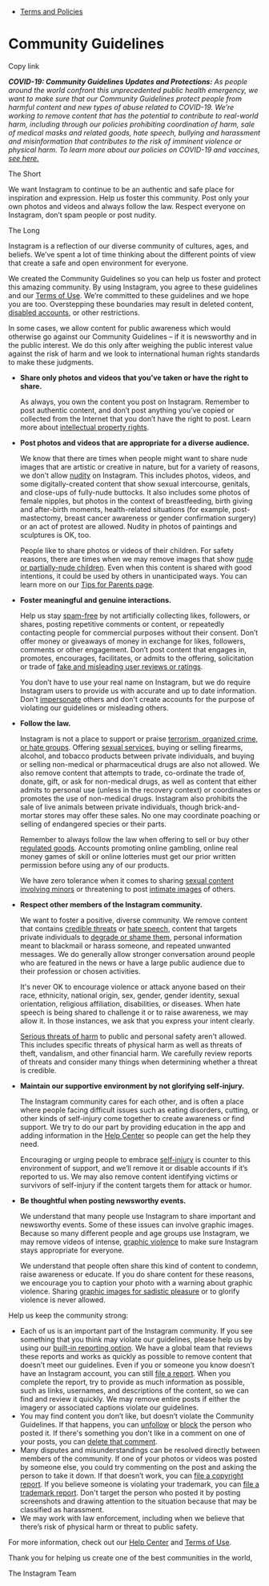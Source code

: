 *   [Terms and Policies](https://help.instagram.com/1417489251945243/?helpref=breadcrumb)

Community Guidelines
====================

Copy link

_**COVID-19: Community Guidelines Updates and Protections:** As people around the world confront this unprecedented public health emergency, we want to make sure that our Community Guidelines protect people from harmful content and new types of abuse related to COVID-19. We’re working to remove content that has the potential to contribute to real-world harm, including through our policies prohibiting coordination of harm, sale of medical masks and related goods, hate speech, bullying and harassment and misinformation that contributes to the risk of imminent violence or physical harm. To learn more about our policies on COVID-19 and vaccines, [see here.](https://help.instagram.com/697825587576762?helpref=faq_content)_

The Short

We want Instagram to continue to be an authentic and safe place for inspiration and expression. Help us foster this community. Post only your own photos and videos and always follow the law. Respect everyone on Instagram, don’t spam people or post nudity.

The Long

Instagram is a reflection of our diverse community of cultures, ages, and beliefs. We’ve spent a lot of time thinking about the different points of view that create a safe and open environment for everyone.

We created the Community Guidelines so you can help us foster and protect this amazing community. By using Instagram, you agree to these guidelines and our [Terms of Use](https://www.instagram.com/legal/terms). We’re committed to these guidelines and we hope you are too. Overstepping these boundaries may result in deleted content, [disabled accounts](https://help.instagram.com/366993040048856?helpref=faq_content), or other restrictions.

In some cases, we allow content for public awareness which would otherwise go against our Community Guidelines – if it is newsworthy and in the public interest. We do this only after weighing the public interest value against the risk of harm and we look to international human rights standards to make these judgments.

*   **Share only photos and videos that you’ve taken or have the right to share.**
    
    As always, you own the content you post on Instagram. Remember to post authentic content, and don’t post anything you’ve copied or collected from the Internet that you don’t have the right to post. Learn more about [intellectual property rights](https://help.instagram.com/126382350847838?helpref=faq_content).
    
*   **Post photos and videos that are appropriate for a diverse audience.**
    
    We know that there are times when people might want to share nude images that are artistic or creative in nature, but for a variety of reasons, we don’t allow [nudity](https://l.instagram.com/?u=https%3A%2F%2Fwww.facebook.com%2Fcommunitystandards%2Fadult_nudity_sexual_activity&e=AT1YaGP1h7upk7HKzdCtVPEMLfF6ryf_vmCSORN7MFKcSMfN05mw1HQQn-21pk7OhUSrqPHsiEAbU63dD09byeSJBIvfYHN3hxnD9tr-jzOuwkzTC4MdsS4lhD8-xp9zT0B7IF0JrK5Sxmu2nWdnEt5ljfwR4cHidpb7lQ) on Instagram. This includes photos, videos, and some digitally-created content that show sexual intercourse, genitals, and close-ups of fully-nude buttocks. It also includes some photos of female nipples, but photos in the context of breastfeeding, birth giving and after-birth moments, health-related situations (for example, post-mastectomy, breast cancer awareness or gender confirmation surgery) or an act of protest are allowed. Nudity in photos of paintings and sculptures is OK, too.
    
    People like to share photos or videos of their children. For safety reasons, there are times when we may remove images that show [nude or partially-nude children](https://l.instagram.com/?u=https%3A%2F%2Fwww.facebook.com%2Fcommunitystandards%2Fchild_nudity_sexual_exploitation&e=AT1YaGP1h7upk7HKzdCtVPEMLfF6ryf_vmCSORN7MFKcSMfN05mw1HQQn-21pk7OhUSrqPHsiEAbU63dD09byeSJBIvfYHN3hxnD9tr-jzOuwkzTC4MdsS4lhD8-xp9zT0B7IF0JrK5Sxmu2nWdnEt5ljfwR4cHidpb7lQ). Even when this content is shared with good intentions, it could be used by others in unanticipated ways. You can learn more on our [Tips for Parents page](https://help.instagram.com/154475974694511/?helpref=faq_content).
    
*   **Foster meaningful and genuine interactions.**
    
    Help us stay [spam-free](https://l.instagram.com/?u=https%3A%2F%2Fwww.facebook.com%2Fcommunitystandards%2Fspam&e=AT1YaGP1h7upk7HKzdCtVPEMLfF6ryf_vmCSORN7MFKcSMfN05mw1HQQn-21pk7OhUSrqPHsiEAbU63dD09byeSJBIvfYHN3hxnD9tr-jzOuwkzTC4MdsS4lhD8-xp9zT0B7IF0JrK5Sxmu2nWdnEt5ljfwR4cHidpb7lQ) by not artificially collecting likes, followers, or shares, posting repetitive comments or content, or repeatedly contacting people for commercial purposes without their consent. Don’t offer money or giveaways of money in exchange for likes, followers, comments or other engagement. Don’t post content that engages in, promotes, encourages, facilitates, or admits to the offering, solicitation or trade of [fake and misleading user reviews or ratings](https://l.instagram.com/?u=https%3A%2F%2Fwww.facebook.com%2Fcommunitystandards%2Ffraud_deception&e=AT1YaGP1h7upk7HKzdCtVPEMLfF6ryf_vmCSORN7MFKcSMfN05mw1HQQn-21pk7OhUSrqPHsiEAbU63dD09byeSJBIvfYHN3hxnD9tr-jzOuwkzTC4MdsS4lhD8-xp9zT0B7IF0JrK5Sxmu2nWdnEt5ljfwR4cHidpb7lQ).
    
    You don’t have to use your real name on Instagram, but we do require Instagram users to provide us with accurate and up to date information. Don't [impersonate](https://l.instagram.com/?u=https%3A%2F%2Fwww.facebook.com%2Fcommunitystandards%2Fmisrepresentation&e=AT1YaGP1h7upk7HKzdCtVPEMLfF6ryf_vmCSORN7MFKcSMfN05mw1HQQn-21pk7OhUSrqPHsiEAbU63dD09byeSJBIvfYHN3hxnD9tr-jzOuwkzTC4MdsS4lhD8-xp9zT0B7IF0JrK5Sxmu2nWdnEt5ljfwR4cHidpb7lQ) others and don't create accounts for the purpose of violating our guidelines or misleading others.
    
*   **Follow the law.**
    
    Instagram is not a place to support or praise [terrorism, organized crime, or hate groups](https://l.instagram.com/?u=https%3A%2F%2Fwww.facebook.com%2Fcommunitystandards%2Fdangerous_individuals_organizations&e=AT1YaGP1h7upk7HKzdCtVPEMLfF6ryf_vmCSORN7MFKcSMfN05mw1HQQn-21pk7OhUSrqPHsiEAbU63dD09byeSJBIvfYHN3hxnD9tr-jzOuwkzTC4MdsS4lhD8-xp9zT0B7IF0JrK5Sxmu2nWdnEt5ljfwR4cHidpb7lQ). Offering [sexual services](https://l.instagram.com/?u=https%3A%2F%2Fwww.facebook.com%2Fcommunitystandards%2Fsexual_solicitation&e=AT1YaGP1h7upk7HKzdCtVPEMLfF6ryf_vmCSORN7MFKcSMfN05mw1HQQn-21pk7OhUSrqPHsiEAbU63dD09byeSJBIvfYHN3hxnD9tr-jzOuwkzTC4MdsS4lhD8-xp9zT0B7IF0JrK5Sxmu2nWdnEt5ljfwR4cHidpb7lQ), buying or selling firearms, alcohol, and tobacco products between private individuals, and buying or selling non-medical or pharmaceutical drugs are also not allowed. We also remove content that attempts to trade, co-ordinate the trade of, donate, gift, or ask for non-medical drugs, as well as content that either admits to personal use (unless in the recovery context) or coordinates or promotes the use of non-medical drugs. Instagram also prohibits the sale of live animals between private individuals, though brick-and-mortar stores may offer these sales. No one may coordinate poaching or selling of endangered species or their parts.
    
    Remember to always follow the law when offering to sell or buy other [regulated goods](https://l.instagram.com/?u=https%3A%2F%2Fwww.facebook.com%2Fcommunitystandards%2Fregulated_goods&e=AT1YaGP1h7upk7HKzdCtVPEMLfF6ryf_vmCSORN7MFKcSMfN05mw1HQQn-21pk7OhUSrqPHsiEAbU63dD09byeSJBIvfYHN3hxnD9tr-jzOuwkzTC4MdsS4lhD8-xp9zT0B7IF0JrK5Sxmu2nWdnEt5ljfwR4cHidpb7lQ). Accounts promoting online gambling, online real money games of skill or online lotteries must get our prior written permission before using any of our products.
    
    We have zero tolerance when it comes to sharing [sexual content involving minors](https://l.instagram.com/?u=https%3A%2F%2Fwww.facebook.com%2Fcommunitystandards%2Fchild_nudity_sexual_exploitation&e=AT1YaGP1h7upk7HKzdCtVPEMLfF6ryf_vmCSORN7MFKcSMfN05mw1HQQn-21pk7OhUSrqPHsiEAbU63dD09byeSJBIvfYHN3hxnD9tr-jzOuwkzTC4MdsS4lhD8-xp9zT0B7IF0JrK5Sxmu2nWdnEt5ljfwR4cHidpb7lQ) or threatening to post [intimate images](https://l.instagram.com/?u=https%3A%2F%2Fwww.facebook.com%2Fcommunitystandards%2Fsexual_exploitation_adults&e=AT1YaGP1h7upk7HKzdCtVPEMLfF6ryf_vmCSORN7MFKcSMfN05mw1HQQn-21pk7OhUSrqPHsiEAbU63dD09byeSJBIvfYHN3hxnD9tr-jzOuwkzTC4MdsS4lhD8-xp9zT0B7IF0JrK5Sxmu2nWdnEt5ljfwR4cHidpb7lQ) of others.
    
*   **Respect other members of the Instagram community.**
    
    We want to foster a positive, diverse community. We remove content that contains [credible threats](https://l.instagram.com/?u=https%3A%2F%2Fwww.facebook.com%2Fcommunitystandards%2Fcredible_violence&e=AT1YaGP1h7upk7HKzdCtVPEMLfF6ryf_vmCSORN7MFKcSMfN05mw1HQQn-21pk7OhUSrqPHsiEAbU63dD09byeSJBIvfYHN3hxnD9tr-jzOuwkzTC4MdsS4lhD8-xp9zT0B7IF0JrK5Sxmu2nWdnEt5ljfwR4cHidpb7lQ) or [hate speech](https://l.instagram.com/?u=https%3A%2F%2Fwww.facebook.com%2Fcommunitystandards%2Fhate_speech&e=AT1YaGP1h7upk7HKzdCtVPEMLfF6ryf_vmCSORN7MFKcSMfN05mw1HQQn-21pk7OhUSrqPHsiEAbU63dD09byeSJBIvfYHN3hxnD9tr-jzOuwkzTC4MdsS4lhD8-xp9zT0B7IF0JrK5Sxmu2nWdnEt5ljfwR4cHidpb7lQ), content that targets private individuals to [degrade or shame them](https://l.instagram.com/?u=https%3A%2F%2Fwww.facebook.com%2Fcommunitystandards%2Fbullying&e=AT1YaGP1h7upk7HKzdCtVPEMLfF6ryf_vmCSORN7MFKcSMfN05mw1HQQn-21pk7OhUSrqPHsiEAbU63dD09byeSJBIvfYHN3hxnD9tr-jzOuwkzTC4MdsS4lhD8-xp9zT0B7IF0JrK5Sxmu2nWdnEt5ljfwR4cHidpb7lQ), personal information meant to blackmail or harass someone, and repeated unwanted messages. We do generally allow stronger conversation around people who are featured in the news or have a large public audience due to their profession or chosen activities.
    
    It's never OK to encourage violence or attack anyone based on their race, ethnicity, national origin, sex, gender, gender identity, sexual orientation, religious affiliation, disabilities, or diseases. When hate speech is being shared to challenge it or to raise awareness, we may allow it. In those instances, we ask that you express your intent clearly.
    
    [Serious threats of harm](https://l.instagram.com/?u=https%3A%2F%2Fwww.facebook.com%2Fcommunitystandards%2Fcredible_violence&e=AT1YaGP1h7upk7HKzdCtVPEMLfF6ryf_vmCSORN7MFKcSMfN05mw1HQQn-21pk7OhUSrqPHsiEAbU63dD09byeSJBIvfYHN3hxnD9tr-jzOuwkzTC4MdsS4lhD8-xp9zT0B7IF0JrK5Sxmu2nWdnEt5ljfwR4cHidpb7lQ) to public and personal safety aren't allowed. This includes specific threats of physical harm as well as threats of theft, vandalism, and other financial harm. We carefully review reports of threats and consider many things when determining whether a threat is credible.
    
*   **Maintain our supportive environment by not glorifying self-injury.**
    
    The Instagram community cares for each other, and is often a place where people facing difficult issues such as eating disorders, cutting, or other kinds of self-injury come together to create awareness or find support. We try to do our part by providing education in the app and adding information in the [Help Center](https://help.instagram.com/) so people can get the help they need.
    
    Encouraging or urging people to embrace [self-injury](https://l.instagram.com/?u=https%3A%2F%2Fwww.facebook.com%2Fcommunitystandards%2Fsuicide_self_injury_violence&e=AT1YaGP1h7upk7HKzdCtVPEMLfF6ryf_vmCSORN7MFKcSMfN05mw1HQQn-21pk7OhUSrqPHsiEAbU63dD09byeSJBIvfYHN3hxnD9tr-jzOuwkzTC4MdsS4lhD8-xp9zT0B7IF0JrK5Sxmu2nWdnEt5ljfwR4cHidpb7lQ) is counter to this environment of support, and we’ll remove it or disable accounts if it’s reported to us. We may also remove content identifying victims or survivors of self-injury if the content targets them for attack or humor.
    
*   **Be thoughtful when posting newsworthy events.**
    
    We understand that many people use Instagram to share important and newsworthy events. Some of these issues can involve graphic images. Because so many different people and age groups use Instagram, we may remove videos of intense, [graphic violence](https://l.instagram.com/?u=https%3A%2F%2Fwww.facebook.com%2Fcommunitystandards%2Fgraphic_violence&e=AT1YaGP1h7upk7HKzdCtVPEMLfF6ryf_vmCSORN7MFKcSMfN05mw1HQQn-21pk7OhUSrqPHsiEAbU63dD09byeSJBIvfYHN3hxnD9tr-jzOuwkzTC4MdsS4lhD8-xp9zT0B7IF0JrK5Sxmu2nWdnEt5ljfwR4cHidpb7lQ) to make sure Instagram stays appropriate for everyone.
    
    We understand that people often share this kind of content to condemn, raise awareness or educate. If you do share content for these reasons, we encourage you to caption your photo with a warning about graphic violence. Sharing [graphic images for sadistic pleasure](https://l.instagram.com/?u=https%3A%2F%2Fwww.facebook.com%2Fcommunitystandards%2Fcruel_insensitive&e=AT1YaGP1h7upk7HKzdCtVPEMLfF6ryf_vmCSORN7MFKcSMfN05mw1HQQn-21pk7OhUSrqPHsiEAbU63dD09byeSJBIvfYHN3hxnD9tr-jzOuwkzTC4MdsS4lhD8-xp9zT0B7IF0JrK5Sxmu2nWdnEt5ljfwR4cHidpb7lQ) or to glorify violence is never allowed.
    

Help us keep the community strong:

*   Each of us is an important part of the Instagram community. If you see something that you think may violate our guidelines, please help us by using our [built-in reporting option](https://help.instagram.com/165828726894770?helpref=faq_content). We have a global team that reviews these reports and works as quickly as possible to remove content that doesn’t meet our guidelines. Even if you or someone you know doesn’t have an Instagram account, you can still [file a report](https://help.instagram.com/contact/383679321740945). When you complete the report, try to provide as much information as possible, such as links, usernames, and descriptions of the content, so we can find and review it quickly. We may remove entire posts if either the imagery or associated captions violate our guidelines.
*   You may find content you don’t like, but doesn’t violate the Community Guidelines. If that happens, you can [unfollow](https://help.instagram.com/286340048138725?helpref=faq_content) or [block](https://help.instagram.com/426700567389543/?helpref=faq_content) the person who posted it. If there's something you don't like in a comment on one of your posts, you can [delete that comment](https://help.instagram.com/289098941190483?helpref=faq_content).
*   Many disputes and misunderstandings can be resolved directly between members of the community. If one of your photos or videos was posted by someone else, you could try commenting on the post and asking the person to take it down. If that doesn’t work, you can [file a copyright report](https://help.instagram.com/126382350847838?helpref=faq_content). If you believe someone is violating your trademark, you can [file a trademark report](https://help.instagram.com/222826637847963?helpref=faq_content). Don't target the person who posted it by posting screenshots and drawing attention to the situation because that may be classified as harassment.
*   We may work with law enforcement, including when we believe that there’s risk of physical harm or threat to public safety.

For more information, check out our [Help Center](https://help.instagram.com/) and [Terms of Use](https://l.instagram.com/?u=http%3A%2F%2Finstagram.com%2Flegal%2Fterms%2F%23&e=AT1YaGP1h7upk7HKzdCtVPEMLfF6ryf_vmCSORN7MFKcSMfN05mw1HQQn-21pk7OhUSrqPHsiEAbU63dD09byeSJBIvfYHN3hxnD9tr-jzOuwkzTC4MdsS4lhD8-xp9zT0B7IF0JrK5Sxmu2nWdnEt5ljfwR4cHidpb7lQ).

Thank you for helping us create one of the best communities in the world,

The Instagram Team